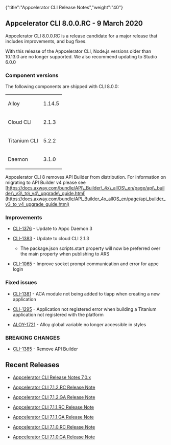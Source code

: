 {"title":"Appcelerator CLI Release Notes","weight":"40"}

## Appcelerator CLI 8.0.0.RC - 9 March 2020

Appcelerator CLI 8.0.0.RC is a release candidate for a major release that includes improvements, and bug fixes.

With this release of the Appcelerator CLI, Node.js versions older than 10.13.0 are no longer supported. We also recommend updating to Studio 6.0.0

### Component versions

The following components are shipped with CLI 8.0.0:

<table class="confluenceTable"><thead class=""></thead><tfoot class=""></tfoot><tbody><tr><td class="confluenceTd" rowspan="1" colspan="1"><p>Alloy</p></td><td class="confluenceTd" rowspan="1" colspan="1"><p>1.14.5</p></td></tr><tr><td class="confluenceTd" rowspan="1" colspan="1"><p>Cloud CLI</p></td><td class="confluenceTd" rowspan="1" colspan="1"><p>2.1.3</p></td></tr><tr><td class="confluenceTd" rowspan="1" colspan="1"><p>Titanium CLI</p></td><td class="confluenceTd" rowspan="1" colspan="1"><p>5.2.2</p></td></tr><tr><td class="confluenceTd" rowspan="1" colspan="1"><p>Daemon</p></td><td class="confluenceTd" rowspan="1" colspan="1"><p>3.1.0</p></td></tr></tbody></table>

Appcelerator CLI 8 removes API Builder from distribution. For information on migrating to API Builder v4 please see [https://docs.axway.com/bundle/API\_Builder\_4x\_allOS\_en/page/api\_builder\_v3\_to\_v4\_upgrade\_guide.html](https://docs.axway.com/bundle/API_Builder_4x_allOS_en/page/api_builder_v3_to_v4_upgrade_guide.html)

### Improvements

* [CLI-1376](https://jira.appcelerator.org/browse/CLI-1376) - Update to Appc Daemon 3

* [CLI-1383](https://jira.appcelerator.org/browse/CLI-1383) - Update to cloud CLI 2.1.3

    * The package.json scripts.start property will now be preferred over the main property when publishing to ARS

* [CLI-1065](https://jira.appcelerator.org/browse/CLI-1065) - Improve socket prompt communication and error for appc login

### Fixed issues

* [CLI-1381](https://jira.appcelerator.org/browse/CLI-1381) - ACA module not being added to tiapp when creating a new application

* [CLI-1295](https://jira.appcelerator.org/browse/CLI-1295) - Application not registered error when building a Titanium application not registered with the platform

* [ALOY-1721](https://jira.appcelerator.org/browse/ALOY-1721) - Alloy global variable no longer accessible in styles

### BREAKING CHANGES

* [CLI-1385](https://jira.appcelerator.org/browse/CLI-1385) - Remove API Builder

## Recent Releases

* [Appcelerator CLI Release Notes 7.0.x](/docs/appc/Appcelerator_CLI/Appcelerator_CLI_Release_Notes/Appcelerator_CLI_Release_Notes_7.x/Appcelerator_CLI_Release_Notes_7.0.x/)

* [Appcelerator CLI 7.1.2.RC Release Note](/docs/appc/Appcelerator_CLI/Appcelerator_CLI_Release_Notes/Appcelerator_CLI_Release_Notes_7.x/Appcelerator_CLI_7.1.2.RC_Release_Note/)

* [Appcelerator CLI 7.1.2.GA Release Note](/docs/appc/Appcelerator_CLI/Appcelerator_CLI_Release_Notes/Appcelerator_CLI_Release_Notes_7.x/Appcelerator_CLI_7.1.2.GA_Release_Note/)

* [Appcelerator CLI 7.1.1.RC Release Note](/docs/appc/Appcelerator_CLI/Appcelerator_CLI_Release_Notes/Appcelerator_CLI_Release_Notes_7.x/Appcelerator_CLI_7.1.1.RC_Release_Note/)

* [Appcelerator CLI 7.1.1.GA Release Note](/docs/appc/Appcelerator_CLI/Appcelerator_CLI_Release_Notes/Appcelerator_CLI_Release_Notes_7.x/Appcelerator_CLI_7.1.1.GA_Release_Note/)

* [Appcelerator CLI 7.1.0.RC Release Note](/docs/appc/Appcelerator_CLI/Appcelerator_CLI_Release_Notes/Appcelerator_CLI_Release_Notes_7.x/Appcelerator_CLI_7.1.0.RC_Release_Note/)

* [Appcelerator CLI 7.1.0.GA Release Note](/docs/appc/Appcelerator_CLI/Appcelerator_CLI_Release_Notes/Appcelerator_CLI_Release_Notes_7.x/Appcelerator_CLI_7.1.0.GA_Release_Note/)
